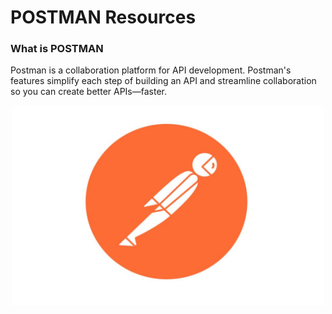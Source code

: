 # POSTMAN Resources
### What is POSTMAN
Postman is a collaboration platform for API development. Postman's features simplify each step of building an API and streamline collaboration so you can create better APIs—faster.

<div align="center">
<img align="center" alt="GIF" src="https://github.com/Ayush7614/web-development-Resource/blob/main/POSTMAN/Postman.jpg?raw=true" width="500" height="320" />
</div>
<div align="center">
